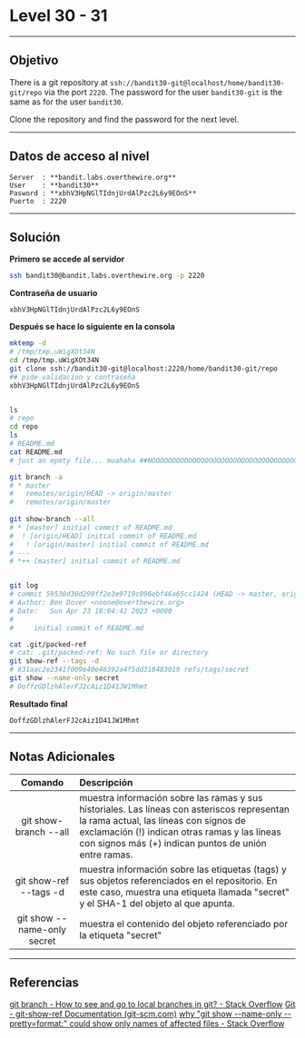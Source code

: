 # Level 30 - 31
---
## Objetivo 
There is a git repository at `ssh://bandit30-git@localhost/home/bandit30-git/repo` via the port `2220`. The password for the user `bandit30-git` is the same as for the user `bandit30`.

Clone the repository and find the password for the next level.

---
## Datos de acceso al nivel 

```
Server  : **bandit.labs.overthewire.org**
User    : **bandit30**
Pasword : **xbhV3HpNGlTIdnjUrdAlPzc2L6y9EOnS**
Puerto  : 2220 
```

---
## Solución 

**Primero se accede al servidor**
```bash
ssh bandit30@bandit.labs.overthewire.org -p 2220
```
**Contraseña de usuario**
```
xbhV3HpNGlTIdnjUrdAlPzc2L6y9EOnS
```

**Después se hace lo siguiente en la consola**

```bash
mktemp -d
# /tmp/tmp.uWigXOt34N
cd /tmp/tmp.uWigXOt34N
git clone ssh://bandit30-git@localhost:2220/home/bandit30-git/repo
## pide validacion y contraseña 
xbhV3HpNGlTIdnjUrdAlPzc2L6y9EOnS


ls
# repo
cd repo
ls
# README.md
cat README.md
# just an epmty file... muahaha ##NOOOOOOOOOOOOOOOOOOOOOOOOOOOOOOOOOOOOOOOOOOOOO

git branch -a
# * master
#   remotes/origin/HEAD -> origin/master
#   remotes/origin/master
  
git show-branch --all
# * [master] initial commit of README.md
#  ! [origin/HEAD] initial commit of README.md
#   ! [origin/master] initial commit of README.md
# ---
# *++ [master] initial commit of README.md


git log
# commit 59530d30d299ff2e3e9719c096ebf46a65cc1424 (HEAD -> master, origin/master, origin/HEAD)
# Author: Ben Dover <noone@overthewire.org>
# Date:   Sun Apr 23 18:04:42 2023 +0000
# 
#     initial commit of README.md

cat .git/packed-ref
# cat: .git/packed-ref: No such file or directory
git show-ref --tags -d
# 831aac2e2341f009e40e46392a4f5dd318483019 refs/tags/secret
git show --name-only secret
# OoffzGDlzhAlerFJ2cAiz1D41JW1Mhmt

```

**Resultado final**

```
OoffzGDlzhAlerFJ2cAiz1D41JW1Mhmt
```

---
## Notas Adicionales 

|**Comando** | **Descripción** |
|:---------:|:-------------|
| git show-branch --all | muestra información sobre las ramas y sus historiales. Las líneas con asteriscos representan la rama actual, las líneas con signos de exclamación (!) indican otras ramas y las líneas con signos más (+) indican puntos de unión entre ramas.
|  git show-ref --tags -d |  muestra información sobre las etiquetas (tags) y sus objetos referenciados en el repositorio. En este caso, muestra una etiqueta llamada "secret" y el SHA-1 del objeto al que apunta.
|git show --name-only secret | muestra el contenido del objeto referenciado por la etiqueta "secret"|

---
## Referencias 
[git branch - How to see and go to local branches in git? - Stack Overflow](https://stackoverflow.com/questions/47469039/how-to-see-and-go-to-local-branches-in-git#:~:text=git%20branch%20will%20show%20you%20your%20local%20branches,the%20leaf%20commit%20of%20a%20chain%20of%20commits.)
[Git - git-show-ref Documentation (git-scm.com)](https://git-scm.com/docs/git-show-ref)
[why "git show --name-only --pretty=format:" could show only names of affected files - Stack Overflow](https://stackoverflow.com/questions/49241633/why-git-show-name-only-pretty-format-could-show-only-names-of-affected-fi)
